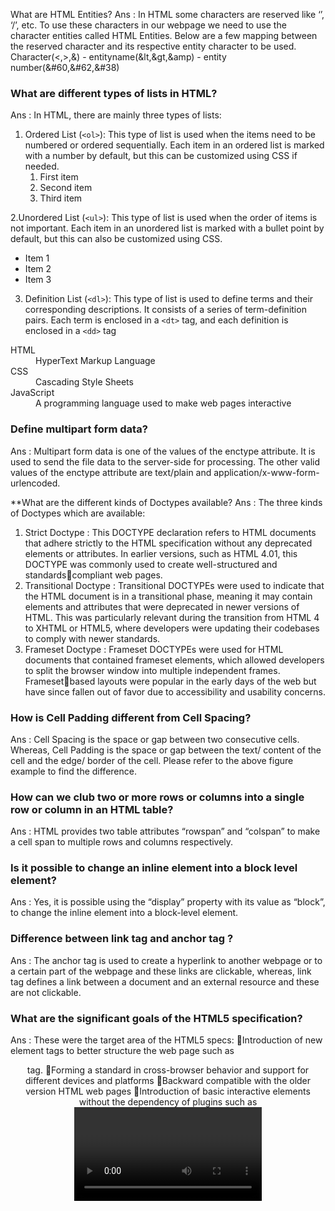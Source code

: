 What are HTML Entities?
 Ans : In HTML some characters are reserved like ‘’, ‘/’, etc. To use these characters in our webpage we need to use the character entities called HTML Entities. Below are a few mapping between the reserved character and its respective entity character to be used.
Character(<,>,&) - entityname(&lt,&gt,&amp) - entity number(&#60,&#62,&#38)

### What are different types of lists in HTML?
Ans : In HTML, there are mainly three types of lists: 
1. Ordered List (`<ol>`): This type of list is used when the items need to be numbered or ordered sequentially. Each item in an ordered list is marked with a number by default, but this can be customized using CSS if needed.
      <ol>
      <li>First item</li>
      <li>Second item</li>
      <li>Third item</li>
      </ol>
      
2.Unordered List (`<ul>`): This type of list is used when the order of items is 
not important. Each item in an unordered list is marked with a bullet point by 
default, but this can also be customized using CSS.
        <ul>
        <li>Item 1</li>
        <li>Item 2</li>
        <li>Item 3</li>
        </ul>
        
3. Definition List (`<dl>`): This type of list is used to define terms and their 
corresponding descriptions. It consists of a series of term-definition pairs. 
Each term is enclosed in a `<dt>` tag, and each definition is enclosed in a 
`<dd>` tag

  <dl>
  <dt>HTML</dt>
  <dd>HyperText Markup Language</dd>
  <dt>CSS</dt>
  <dd>Cascading Style Sheets</dd>
  <dt>JavaScript</dt>
  <dd>A programming language used to make web 
  pages interactive</dd>
  </dl>
  
  
### Define multipart form data? 
Ans : Multipart form data is one of the values of the enctype attribute. It is 
used to send the file data to the server-side for processing. The other valid 
values of the enctype attribute are text/plain and application/x-www-form-urlencoded.


 
**What are the different kinds of Doctypes available? 
Ans : The three kinds of Doctypes which are available:
1) Strict Doctype : This DOCTYPE declaration refers to HTML documents 
that adhere strictly to the HTML specification without any deprecated 
elements or attributes. In earlier versions, such as HTML 4.01, this 
DOCTYPE was commonly used to create well-structured and standardscompliant web pages.
2) Transitional Doctype : Transitional DOCTYPEs were used to indicate 
that the HTML document is in a transitional phase, meaning it may contain 
elements and attributes that were deprecated in newer versions of HTML. 
This was particularly relevant during the transition from HTML 4 to XHTML 
or HTML5, where developers were updating their codebases to comply 
with newer standards.
3) Frameset Doctype : Frameset DOCTYPEs were used for HTML 
documents that contained frameset elements, which allowed developers 
to split the browser window into multiple independent frames. Framesetbased layouts were popular in the early days of the web but have since 
fallen out of favor due to accessibility and usability concerns.



### How is Cell Padding different from Cell Spacing? 
Ans : Cell Spacing is the space or gap between two consecutive cells. 
Whereas, Cell Padding is the space or gap between the text/ content of the 
cell and the edge/ border of the cell. Please refer to the above figure 
example to find the difference.


### How can we club two or more rows or columns into a single row or column in an HTML table? 
Ans : HTML provides two table attributes “rowspan” and “colspan” to 
make a cell span to multiple rows and columns respectively.


###  Is it possible to change an inline element into a block level element? 
Ans : Yes, it is possible using the “display” property with its value as 
“block”, to change the inline element into a block-level element.


###  Difference between link tag <link> and anchor tag <a>? 
Ans : The anchor tag <a> is used to create a hyperlink to another webpage 
or to a certain part of the webpage and these links are clickable, whereas, 
link tag <link> defines a link between a document and an external resource 
and these are not clickable.


###  What are the significant goals of the HTML5 specification? 
Ans : These were the target area of the HTML5 specs:
Introduction of new element tags to better structure the web page such 
as <header> tag.
Forming a standard in cross-browser behavior and support for different 
devices and platforms
Backward compatible with the older version HTML web pages
Introduction of basic interactive elements without the dependency of 
plugins such as <video> tag instead of the flash plugin.



###  Explain new input types provided by HTML5 for forms? 
Following are the significant new data types offered by HTML5:
    Date - Only select date by using type = "date"
   Week - Pick a week by using type = "week"
   Month - Only select month by using type = "month"
   Time - Only select time by using type = "time".
   Datetime - Combination of date and time by using type = "datetime"
   Datetime-local - Combination of date and time by using type = 
"datetime-local." but ignoring the timezone
   Color - Accepts multiple colors using type = "color"
   Email - Accepts one or more email addresses using type = "email"
   Number - Accepts a numerical value with additional checks like min 
and max using type = "number"
   Search - Allows searching queries by inputting text using type = 
"search"
   Tel - Allows different phone numbers by using type = "tel"
©Topperworld
Placeholder - To display a short hint in the input fields before entering 
a value using type = "placeholder"
Range - Accepts a numerical value within a specific range using type = 
"range"
Url - Accepts a web address using type = "url”

### What are the New tags in Media Elements in HTML5? 
Ans : 
➢ <audio> - Used for sounds, audio streams, or music, embed audio 
content without any additional plug-in.
➢ <video> - Used for video streams, embed video content etc.
➢ <source> - Used for multiple media resources in media elements, such 
as audio, video, etc.
➢ <embed> - Used for an external application or embedded content.
➢ <track> - Used for subtitles in the media elements such as video or 
audi
. What is the purpose of the method attribute in the <form> tag?

ans. The method attribute specifies the HTTP method used to send form data to the 

server. The most common values are "GET" and "POST".

###  What is the purpose of the action attribute in the <form> tag?

ans. The action attribute specifies the URL or destination where the form data should be 

sent.

###  What is the purpose of the <input> tag in HTML?

ans:The <input> tag is used to create various types of form input fields, such as text 

fields, checkboxes, radio buttons, and submit buttons.

###  What is the purpose of the type attribute in the <input> tag?

ans:The type attribute specifies the type of input field to be created, such as "text", 

"checkbox", "radio", "submit", etc.

###  What is the purpose of the <label> tag in HTML?

ans:The <label> tag is used to associate a text label with a form element. It improves 

accessibility and allows users to click on the label to activate the associated form 

element.

###  What is the purpose of the <select> tag in HTML?

ans:The <select> tag is used to create a dropdown list of options for users to choose 

from.

### What is the purpose of the <option> tag in the <select> tag?

ans:The <option> tag is used to define an option within a dropdown list.

###  What is the purpose of the value attribute in the <option> tag?

ans:The value attribute specifies the value associated with an option. It is sent to the 

server when the form is submitted.

###  What is the purpose of the <textarea> tag in HTML?

ans:The <textarea> tag is used to create a multiline text input field where users can 

enter larger blocks of text.

###  What is the purpose of the <iframe> tag in HTML?

ans:The <iframe> tag is used to embed another web page or document within the 

current HTML document.

###  What is the purpose of the <div> tag in HTML?

ans:The <div> tag is a container used to group and style HTML elements. Itis commonly 

used for layout and organization purposes.

###  What is the purpose of the <span> tag in HTML?

ans:The <span> tag is an inline container used to apply styles or manipulate specific 

portions of text within a larger block of content.